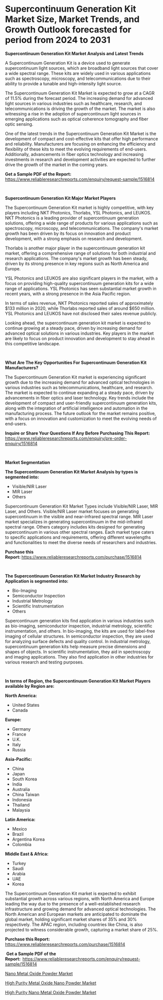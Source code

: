 <p><h1>Supercontinuum Generation Kit Market Size, Market Trends, and Growth Outlook forecasted for period from 2024 to 2031</h1></p><p><strong>Supercontinuum Generation Kit Market Analysis and Latest Trends</strong></p>
<p><p>A Supercontinuum Generation Kit is a device used to generate supercontinuum light sources, which are broadband light sources that cover a wide spectral range. These kits are widely used in various applications such as spectroscopy, microscopy, and telecommunications due to their ability to provide a tunable and high-intensity light source.</p><p>The Supercontinuum Generation Kit Market is expected to grow at a CAGR of 11.5% during the forecast period. The increasing demand for advanced light sources in various industries such as healthcare, research, and telecommunications is driving the growth of the market. The market is also witnessing a rise in the adoption of supercontinuum light sources in emerging applications such as optical coherence tomography and fiber optic sensing.</p><p>One of the latest trends in the Supercontinuum Generation Kit Market is the development of compact and cost-effective kits that offer high performance and reliability. Manufacturers are focusing on enhancing the efficiency and flexibility of these kits to meet the evolving requirements of end-users. Additionally, advancements in fiber optics technology and increasing investments in research and development activities are expected to further drive the growth of the market in the coming years.</p></p>
<p><strong>Get a Sample PDF of the Report:&nbsp;</strong> <a href="https://www.reliableresearchreports.com/enquiry/request-sample/1516814">https://www.reliableresearchreports.com/enquiry/request-sample/1516814</a></p>
<p>&nbsp;</p>
<p><strong>Supercontinuum Generation Kit Major Market Players</strong></p>
<p><p>The Supercontinuum Generation Kit market is highly competitive, with key players including NKT Photonics, Thorlabs, YSL Photonics, and LEUKOS. NKT Photonics is a leading provider of supercontinuum generation solutions, offering a wide range of products for various applications such as spectroscopy, microscopy, and telecommunications. The company's market growth has been driven by its focus on innovation and product development, with a strong emphasis on research and development.</p><p>Thorlabs is another major player in the supercontinuum generation kit market, offering a comprehensive range of solutions for both industrial and research applications. The company's market growth has been steady, driven by its strong presence in key regions such as North America and Europe.</p><p>YSL Photonics and LEUKOS are also significant players in the market, with a focus on providing high-quality supercontinuum generation kits for a wide range of applications. YSL Photonics has seen substantial market growth in recent years, with a strong presence in the Asia Pacific region.</p><p>In terms of sales revenue, NKT Photonics reported sales of approximately $133 million in 2020, while Thorlabs reported sales of around $650 million. YSL Photonics and LEUKOS have not disclosed their sales revenue publicly.</p><p>Looking ahead, the supercontinuum generation kit market is expected to continue growing at a steady pace, driven by increasing demand for advanced optical solutions in various industries. Key players in the market are likely to focus on product innovation and development to stay ahead in this competitive landscape.</p></p>
<p>&nbsp;</p>
<p><strong>What Are The Key Opportunities For Supercontinuum Generation Kit Manufacturers?</strong></p>
<p><p>The Supercontinuum Generation Kit market is experiencing significant growth due to the increasing demand for advanced optical technologies in various industries such as telecommunications, healthcare, and research. The market is expected to continue expanding at a steady pace, driven by advancements in fiber optics and laser technology. Key trends include the development of compact and user-friendly supercontinuum generation kits, along with the integration of artificial intelligence and automation in the manufacturing process. The future outlook for the market remains positive, with a focus on innovation and customization to meet the evolving needs of end-users.</p></p>
<p><strong>Inquire or Share Your Questions If Any Before Purchasing This Report:</strong> <a href="https://www.reliableresearchreports.com/enquiry/pre-order-enquiry/1516814">https://www.reliableresearchreports.com/enquiry/pre-order-enquiry/1516814</a></p>
<p>&nbsp;</p>
<p><strong>Market Segmentation</strong></p>
<p><strong>The Supercontinuum Generation Kit Market Analysis by types is segmented into:</strong></p>
<p><ul><li>Visible/NIR Laser</li><li>MIR Laser</li><li>Others</li></ul></p>
<p><p>Supercontinuum Generation Kit Market Types include Visible/NIR Laser, MIR Laser, and Others. Visible/NIR Laser market focuses on generating supercontinuum in the visible and near-infrared spectral range. MIR Laser market specializes in generating supercontinuum in the mid-infrared spectral range. Others category includes kits designed for generating supercontinuum in various other spectral ranges. Each market type caters to specific applications and requirements, offering different wavelengths and functionalities to meet the diverse needs of researchers and industries.</p></p>
<p><strong>Purchase this Report:&nbsp;</strong><a href="https://www.reliableresearchreports.com/purchase/1516814">https://www.reliableresearchreports.com/purchase/1516814</a></p>
<p>&nbsp;</p>
<p><strong>The Supercontinuum Generation Kit Market Industry Research by Application is segmented into:</strong></p>
<p><ul><li>Bio-Imaging</li><li>Semiconductor Inspection</li><li>Industrial Metrology</li><li>Scientific Instrumentation</li><li>Others</li></ul></p>
<p><p>Supercontinuum generation kits find application in various industries such as bio-imaging, semiconductor inspection, industrial metrology, scientific instrumentation, and others. In bio-imaging, the kits are used for label-free imaging of cellular structures. In semiconductor inspection, they are used for analyzing surface defects and quality control. In industrial metrology, supercontinuum generation kits help measure precise dimensions and shapes of objects. In scientific instrumentation, they aid in spectroscopy and imaging applications. They also find application in other industries for various research and testing purposes.</p></p>
<p>&nbsp;</p>
<p><strong>In terms of Region, the Supercontinuum Generation Kit Market Players available by Region are:</strong></p>
<p>
    <p> <strong> North America: </strong>
        <ul>
            <li>United States</li>
            <li>Canada</li>
        </ul>
        </p> 
    <p> <strong> Europe: </strong>
        <ul>
            <li>Germany</li>
            <li>France</li>
            <li>U.K.</li>
            <li>Italy</li>
            <li>Russia</li>
        </ul>
        </p> 
    <p> <strong> Asia-Pacific: </strong>
        <ul>
            <li>China</li>
            <li>Japan</li>
            <li>South Korea</li>
            <li>India</li>
            <li>Australia</li>
            <li>China Taiwan</li>
            <li>Indonesia</li>
            <li>Thailand</li>
            <li>Malaysia</li>
        </ul>
        </p> 
    <p> <strong> Latin America: </strong>
        <ul>
            <li>Mexico</li>
            <li>Brazil</li>
            <li>Argentina Korea</li>
            <li>Colombia</li>
        </ul>
        </p> 
    <p> <strong> Middle East & Africa: </strong>
        <ul>
            <li>Turkey</li>
            <li>Saudi</li>
            <li>Arabia</li>
            <li>UAE</li>
            <li>Korea</li>
        </ul>
    </p>
    </p>
<p><p>The Supercontinuum Generation Kit market is expected to exhibit substantial growth across various regions, with North America and Europe leading the way due to the presence of a well-established research infrastructure and growing demand for advanced optical technologies. The North American and European markets are anticipated to dominate the global market, holding significant market shares of 35% and 30% respectively. The APAC region, including countries like China, is also projected to witness considerable growth, capturing a market share of 25%.</p></p>
<p><strong>Purchase this Report: </strong><a href="https://www.reliableresearchreports.com/purchase/1516814">https://www.reliableresearchreports.com/purchase/1516814</a></p>
<p>&nbsp;<strong>Get a Sample PDF of the Report:&nbsp;&nbsp;</strong><a href="https://www.reliableresearchreports.com/enquiry/request-sample/1516814">https://www.reliableresearchreports.com/enquiry/request-sample/1516814</a></p>
<p><strong></strong></p>
<p><p><a href="https://view.publitas.com/reportprime-1/nano-metal-oxide-powder-market-size-furnishes-valuable-information-encompassing-market-share-market-trends-and-projections-spanning-from-2024-to-2031/">Nano Metal Oxide Powder Market</a></p><p><a href="https://view.publitas.com/reportprime-1/high-purity-metal-oxide-nano-powder-market-insights-market-players-and-forecast-till-2031/">High Purity Metal Oxide Nano Powder Market</a></p><p><a href="https://view.publitas.com/reportprime-1/insights-into-high-purity-nano-metal-oxide-powder-market-size-analysing-market-share-trends-and-growth-from-2024-to-2031/">High Purity Nano Metal Oxide Powder Market</a></p></p>